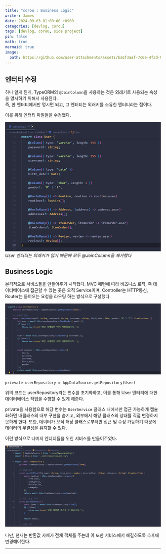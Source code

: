 ```yaml
---
title: "corou : Business Logic"
writer: James
date: 2024-09-03 01:00:00 +0900
categories: [devlog, corou]
tags: [devlog, corou, side project]
pin: false
math: true
mermaid: true
image:
  path: https://github.com/user-attachments/assets/ba6f3aaf-7c6e-4f2d-9f5e-dcf456f0e3fd
---
```


## 엔터티 수정  

하나 알게 된게, TypeORM의 `@JoinColumn`을 사용하는 것은 외래키로 사용되는 속성을 명시하기 위해서 사용된다.  
즉, 한 엔터티에서만 명시면 되고, 그 엔터티는 외래키를 소유한 엔터티라는 점이다.  

이를 위해 엔터티 파일들을 수정했다.  

![edited](/images/2024-09-03-22-38-24.png)
*User 엔터티는 외래키가 없기 때문에 모두 @JoinColumn을 제거했다*  

## Business Logic

본격적으로 서비스들을 만들어주기 시작했다. MVC 패턴에 따라 비즈니스 로직, 즉 데이터베이스에 접근할 수 있는 곳은 오직 Service이며, Controller는 HTTP통신, Router는 들어오는 요청을 라우팅 하는 방식으로 구성했다.  

![user](/images/2024-09-03-22-39-32.png)

`privvate userRepository = AppDataSource.getRepository(User)` 

위의 코드는 userRepository라는 변수를 초기화하고, 이를 통해 User 엔터티에 대한 데이터베이스 작업을 수행할 수 있게 해준다.  

private을 사용함으로 해당 변수는 `UserService` 클래스 내에서만 접근 가능하게 캡슐화하면 내클래스의 내부 구현을 숨기고, 외부에서 해당 클래스의 상태를 직접 변경하지 못하게 한다. 또한, 데이터가 오직 해당 클래스로부터만 접근 및 수정 가능하기 때문에 데이터의 무결성을 유지할 수 있다.  

이런 방식으로 나머지 엔터티들을 위한 서비스를 만들어주었다.  

![item](/images/2024-09-03-22-43-35.png)

다만, 현재는 반환값 자체가 전체 객체를 주는데 이 또한 서비스에서 해결하도록 추후에 변경해야한다.  

---



